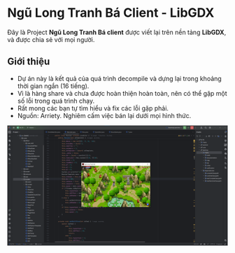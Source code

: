 # Ngũ Long Tranh Bá Client - LibGDX

Đây là Project **Ngũ Long Tranh Bá client** được viết lại trên nền tảng **LibGDX**, và được chia sẻ với mọi người.

## Giới thiệu
- Dự án này là kết quả của quá trình decompile và dựng lại trong khoảng thời gian ngắn (16 tiếng).
- Vì là hàng share và chưa được hoàn thiện hoàn toàn, nên có thể gặp một số lỗi trong quá trình chạy.
- Rất mong các bạn tự tìm hiểu và fix các lỗi gặp phải.
- Nguồn: Arriety. Nghiêm cấm việc bán lại dưới mọi hình thức.

![Ảnh mẫu](icon/arriety.png)